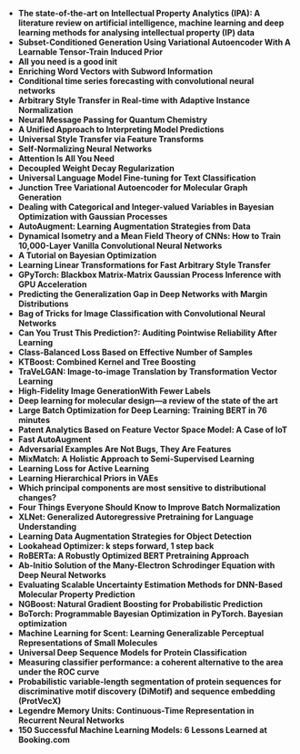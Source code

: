 <ul>

                             

 <li><b><a target="_blank" href="https://github.com/manjunath5496/AI-Reference-Papers/blob/master/afl(1).pdf" style="text-decoration:none;">The state-of-the-art on Intellectual Property Analytics (IPA): A literature review on artificial intelligence, machine learning and deep learning methods for analysing intellectual property (IP) data</a></b></li>

 <li><b><a target="_blank" href="https://github.com/manjunath5496/AI-Reference-Papers/blob/master/afl(2).pdf" style="text-decoration:none;">Subset-Conditioned Generation Using Variational Autoencoder With A Learnable Tensor-Train Induced Prior</a></b></li>

<li><b><a target="_blank" href="https://github.com/manjunath5496/AI-Reference-Papers/blob/master/afl(3).pdf" style="text-decoration:none;">All you need is a good init</a></b></li>
 <li><b><a target="_blank" href="https://github.com/manjunath5496/AI-Reference-Papers/blob/master/afl(4).pdf" style="text-decoration:none;">Enriching Word Vectors with Subword Information</a></b></li>                              
<li><b><a target="_blank" href="https://github.com/manjunath5496/AI-Reference-Papers/blob/master/afl(5).pdf" style="text-decoration:none;">Conditional time series forecasting with convolutional neural networks</a></b></li>
<li><b><a target="_blank" href="https://github.com/manjunath5496/AI-Reference-Papers/blob/master/afl(6).pdf" style="text-decoration:none;">Arbitrary Style Transfer in Real-time with Adaptive Instance Normalization</a></b></li>
 <li><b><a target="_blank" href="https://github.com/manjunath5496/AI-Reference-Papers/blob/master/afl(7).pdf" style="text-decoration:none;">Neural Message Passing for Quantum Chemistry</a></b></li>

 <li><b><a target="_blank" href="https://github.com/manjunath5496/AI-Reference-Papers/blob/master/afl(8).pdf" style="text-decoration:none;"> A Unified Approach to Interpreting Model Predictions </a></b></li>
   <li><b><a target="_blank" href="https://github.com/manjunath5496/AI-Reference-Papers/blob/master/afl(9).pdf" style="text-decoration:none;">Universal Style Transfer via Feature Transforms</a></b></li>
  
   
 <li><b><a target="_blank" href="https://github.com/manjunath5496/AI-Reference-Papers/blob/master/afl(10).pdf" style="text-decoration:none;">Self-Normalizing Neural Networks </a></b></li>                              
<li><b><a target="_blank" href="https://github.com/manjunath5496/AI-Reference-Papers/blob/master/afl(11).pdf" style="text-decoration:none;">Attention Is All You Need</a></b></li>
<li><b><a target="_blank" href="https://github.com/manjunath5496/AI-Reference-Papers/blob/master/afl(12).pdf" style="text-decoration:none;">Decoupled Weight Decay Regularization</a></b></li>
<li><b><a target="_blank" href="https://github.com/manjunath5496/AI-Reference-Papers/blob/master/afl(13).pdf" style="text-decoration:none;">Universal Language Model Fine-tuning for Text Classification</a></b></li>

<li><b><a target="_blank" href="https://github.com/manjunath5496/AI-Reference-Papers/blob/master/afl(14).pdf" style="text-decoration:none;">Junction Tree Variational Autoencoder for Molecular Graph Generation</a></b></li>
                              
<li><b><a target="_blank" href="https://github.com/manjunath5496/AI-Reference-Papers/blob/master/afl(15).pdf" style="text-decoration:none;">Dealing with Categorical and Integer-valued Variables in Bayesian Optimization with Gaussian Processes</a></b></li>

<li><b><a target="_blank" href="https://github.com/manjunath5496/AI-Reference-Papers/blob/master/afl(16).pdf" style="text-decoration:none;">AutoAugment: Learning Augmentation Strategies from Data</a></b></li>

  <li><b><a target="_blank" href="https://github.com/manjunath5496/AI-Reference-Papers/blob/master/afl(17).pdf" style="text-decoration:none;">Dynamical Isometry and a Mean Field Theory of CNNs: How to Train 10,000-Layer Vanilla Convolutional Neural Networks</a></b></li>   
  
<li><b><a target="_blank" href="https://github.com/manjunath5496/AI-Reference-Papers/blob/master/afl(18).pdf" style="text-decoration:none;">A Tutorial on Bayesian Optimization</a></b></li> 

  
<li><b><a target="_blank" href="https://github.com/manjunath5496/AI-Reference-Papers/blob/master/afl(19).pdf" style="text-decoration:none;">Learning Linear Transformations for Fast Arbitrary Style Transfer</a></b></li> 

<li><b><a target="_blank" href="https://github.com/manjunath5496/AI-Reference-Papers/blob/master/afl(20).pdf" style="text-decoration:none;">GPyTorch: Blackbox Matrix-Matrix Gaussian Process Inference with GPU Acceleration</a></b></li>

<li><b><a target="_blank" href="https://github.com/manjunath5496/AI-Reference-Papers/blob/master/afl(21).pdf" style="text-decoration:none;">Predicting the Generalization Gap in Deep Networks with Margin Distributions</a></b></li>
<li><b><a target="_blank" href="https://github.com/manjunath5496/AI-Reference-Papers/blob/master/afl(22).pdf" style="text-decoration:none;">Bag of Tricks for Image Classification with Convolutional Neural Networks</a></b></li> 
 <li><b><a target="_blank" href="https://github.com/manjunath5496/AI-Reference-Papers/blob/master/afl(23).pdf" style="text-decoration:none;">Can You Trust This Prediction?: Auditing Pointwise Reliability After Learning</a></b></li> 
 

   <li><b><a target="_blank" href="https://github.com/manjunath5496/AI-Reference-Papers/blob/master/afl(24).pdf" style="text-decoration:none;">Class-Balanced Loss Based on Effective Number of Samples</a></b></li>
 
   <li><b><a target="_blank" href="https://github.com/manjunath5496/AI-Reference-Papers/blob/master/afl(25).pdf" style="text-decoration:none;">KTBoost: Combined Kernel and Tree Boosting</a></b></li>                              
 <li><b><a target="_blank" href="https://github.com/manjunath5496/AI-Reference-Papers/blob/master/afl(26).pdf" style="text-decoration:none;">TraVeLGAN: Image-to-image Translation by Transformation Vector Learning</a></b></li>
 <li><b><a target="_blank" href="https://github.com/manjunath5496/AI-Reference-Papers/blob/master/afl(27).pdf" style="text-decoration:none;">High-Fidelity Image GenerationWith Fewer Labels</a></b></li>
   
 
   <li><b><a target="_blank" href="https://github.com/manjunath5496/AI-Reference-Papers/blob/master/afl(28).pdf" style="text-decoration:none;">Deep learning for molecular design—a review of the state of the art</a></b></li>
 
   <li><b><a target="_blank" href="https://github.com/manjunath5496/AI-Reference-Papers/blob/master/afl(29).pdf" style="text-decoration:none;">Large Batch Optimization for Deep Learning: Training BERT in 76 minutes</a></b></li>                              

  <li><b><a target="_blank" href="https://github.com/manjunath5496/AI-Reference-Papers/blob/master/afl(30).pdf" style="text-decoration:none;">Patent Analytics Based on Feature Vector Space Model: A Case of IoT</a></b></li>
 
   <li><b><a target="_blank" href="https://github.com/manjunath5496/AI-Reference-Papers/blob/master/afl(31).pdf" style="text-decoration:none;">Fast AutoAugment</a></b></li> 
    <li><b><a target="_blank" href="https://github.com/manjunath5496/AI-Reference-Papers/blob/master/afl(32).pdf" style="text-decoration:none;">Adversarial Examples Are Not Bugs, They Are Features</a></b></li> 

   <li><b><a target="_blank" href="https://github.com/manjunath5496/AI-Reference-Papers/blob/master/afl(33).pdf" style="text-decoration:none;">MixMatch: A Holistic Approach to Semi-Supervised Learning</a></b></li>                              

  <li><b><a target="_blank" href="https://github.com/manjunath5496/AI-Reference-Papers/blob/master/afl(34).pdf" style="text-decoration:none;">Learning Loss for Active Learning</a></b></li> 
 
  <li><b><a target="_blank" href="https://github.com/manjunath5496/AI-Reference-Papers/blob/master/afl(35).pdf" style="text-decoration:none;">Learning Hierarchical Priors in VAEs</a></b></li> 

  <li><b><a target="_blank" href="https://github.com/manjunath5496/AI-Reference-Papers/blob/master/afl(36).pdf" style="text-decoration:none;">Which principal components are most sensitive to distributional changes?</a></b></li> 
 
<li><b><a target="_blank" href="https://github.com/manjunath5496/AI-Reference-Papers/blob/master/afl(37).pdf" style="text-decoration:none;">Four Things Everyone Should Know to Improve Batch Normalization</a></b></li>
 <li><b><a target="_blank" href="https://github.com/manjunath5496/AI-Reference-Papers/blob/master/afl(38).pdf" style="text-decoration:none;">XLNet: Generalized Autoregressive Pretraining for Language Understanding</a></b></li>
<li><b><a target="_blank" href="https://github.com/manjunath5496/AI-Reference-Papers/blob/master/afl(39).pdf" style="text-decoration:none;">Learning Data Augmentation Strategies for Object Detection</a></b></li>
 <li><b><a target="_blank" href="https://github.com/manjunath5496/AI-Reference-Papers/blob/master/afl(40).pdf" style="text-decoration:none;">Lookahead Optimizer: k steps forward, 1 step back</a></b></li>                              
<li><b><a target="_blank" href="https://github.com/manjunath5496/AI-Reference-Papers/blob/master/afl(41).pdf" style="text-decoration:none;">RoBERTa: A Robustly Optimized BERT Pretraining Approach</a></b></li>
<li><b><a target="_blank" href="https://github.com/manjunath5496/AI-Reference-Papers/blob/master/afl(42).pdf" style="text-decoration:none;">Ab-Initio Solution of the Many-Electron Schrodinger Equation with Deep Neural Networks</a></b></li>
 
<li><b><a target="_blank" href="https://github.com/manjunath5496/AI-Reference-Papers/blob/master/afl(43).pdf" style="text-decoration:none;">Evaluating Scalable Uncertainty Estimation Methods for DNN-Based Molecular Property Prediction</a></b></li>
 <li><b><a target="_blank" href="https://github.com/manjunath5496/AI-Reference-Papers/blob/master/afl(44).pdf" style="text-decoration:none;">NGBoost: Natural Gradient Boosting for Probabilistic Prediction</a></b></li>
<li><b><a target="_blank" href="https://github.com/manjunath5496/AI-Reference-Papers/blob/master/afl(45).pdf" style="text-decoration:none;">BoTorch: Programmable Bayesian Optimization in PyTorch. Bayesian optimization</a></b></li>
 <li><b><a target="_blank" href="https://github.com/manjunath5496/AI-Reference-Papers/blob/master/afl(46).pdf" style="text-decoration:none;">Machine Learning for Scent: Learning Generalizable Perceptual Representations of Small Molecules</a></b></li>                              
<li><b><a target="_blank" href="https://github.com/manjunath5496/AI-Reference-Papers/blob/master/afl(47).pdf" style="text-decoration:none;">Universal Deep Sequence Models for Protein Classification</a></b></li>
<li><b><a target="_blank" href="https://github.com/manjunath5496/AI-Reference-Papers/blob/master/afl(48).pdf" style="text-decoration:none;">Measuring classifier performance: a coherent alternative to the area under the ROC curve</a></b></li>
 
<li><b><a target="_blank" href="https://github.com/manjunath5496/AI-Reference-Papers/blob/master/afl(49).pdf" style="text-decoration:none;">Probabilistic variable-length segmentation of protein sequences for discriminative motif discovery (DiMotif) and sequence embedding (ProtVecX)</a></b></li>                              
<li><b><a target="_blank" href="https://github.com/manjunath5496/AI-Reference-Papers/blob/master/afl(50).pdf" style="text-decoration:none;">Legendre Memory Units: Continuous-Time Representation in Recurrent Neural Networks</a></b></li>
<li><b><a target="_blank" href="https://github.com/manjunath5496/AI-Reference-Papers/blob/master/afl(51).pdf" style="text-decoration:none;">150 Successful Machine Learning Models: 6 Lessons Learned at Booking.com</a></b></li>
 
 
 </ul>

